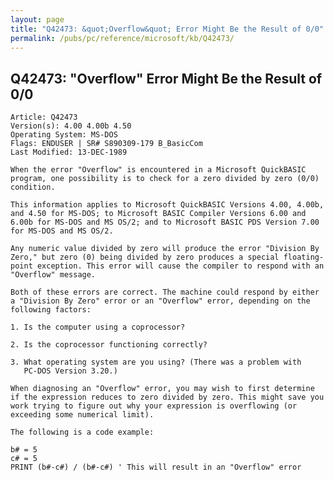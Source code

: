 ```yaml
---
layout: page
title: "Q42473: &quot;Overflow&quot; Error Might Be the Result of 0/0"
permalink: /pubs/pc/reference/microsoft/kb/Q42473/
---
```


## Q42473: &quot;Overflow&quot; Error Might Be the Result of 0/0

	Article: Q42473
	Version(s): 4.00 4.00b 4.50
	Operating System: MS-DOS
	Flags: ENDUSER | SR# S890309-179 B_BasicCom
	Last Modified: 13-DEC-1989
	
	When the error "Overflow" is encountered in a Microsoft QuickBASIC
	program, one possibility is to check for a zero divided by zero (0/0)
	condition.
	
	This information applies to Microsoft QuickBASIC Versions 4.00, 4.00b,
	and 4.50 for MS-DOS; to Microsoft BASIC Compiler Versions 6.00 and
	6.00b for MS-DOS and MS OS/2; and to Microsoft BASIC PDS Version 7.00
	for MS-DOS and MS OS/2.
	
	Any numeric value divided by zero will produce the error "Division By
	Zero," but zero (0) being divided by zero produces a special floating-
	point exception. This error will cause the compiler to respond with an
	"Overflow" message.
	
	Both of these errors are correct. The machine could respond by either
	a "Division By Zero" error or an "Overflow" error, depending on the
	following factors:
	
	1. Is the computer using a coprocessor?
	
	2. Is the coprocessor functioning correctly?
	
	3. What operating system are you using? (There was a problem with
	   PC-DOS Version 3.20.)
	
	When diagnosing an "Overflow" error, you may wish to first determine
	if the expression reduces to zero divided by zero. This might save you
	work trying to figure out why your expression is overflowing (or
	exceeding some numerical limit).
	
	The following is a code example:
	
	b# = 5
	c# = 5
	PRINT (b#-c#) / (b#-c#) ' This will result in an "Overflow" error

